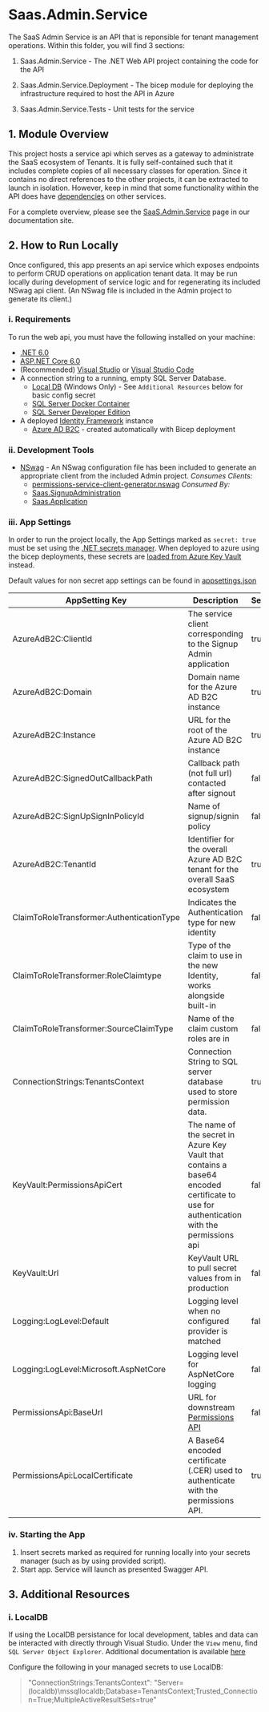 # Saas.Admin.Service

The SaaS Admin Service is an API that is reponsible for tenant management operations. Within this folder, you will find 3 sections:

1. Saas.Admin.Service - The .NET Web API project containing the code for the API

2. Saas.Admin.Service.Deployment - The bicep module for deploying the infrastructure required to host the API in Azure

3. Saas.Admin.Service.Tests - Unit tests for the service

## 1. Module Overview

This project hosts a service api which serves as a gateway to administrate the SaaS ecosystem of Tenants. It is fully self-contained such that it includes complete copies of all necessary classes for operation. Since it contains no direct references to the other projects, it can be extracted to launch in isolation. However, keep in mind that some functionality within the API does have [dependencies](https://azure.github.io/azure-saas/components/admin-service/#dependencies) on other services.

For a complete overview, please see the [SaaS.Admin.Service](https://azure.github.io/azure-saas/components/admin-service/) page in our documentation site.

## 2. How to Run Locally

Once configured, this app presents an api service which exposes endpoints to perform CRUD operations on application tenant data. It may be run locally during development of service logic and for regenerating its included NSwag api client. (An NSwag file is included in the Admin project to generate its client.)

### i. Requirements

To run the web api, you must have the following installed on your machine:

- [.NET 6.0](https://dotnet.microsoft.com/en-us/download/dotnet/6.0)
- [ASP.NET Core 6.0](https://docs.microsoft.com/en-us/aspnet/core/introduction-to-aspnet-core?view=aspnetcore-6.0)
- (Recommended) [Visual Studio](https://visualstudio.microsoft.com/downloads/) or [Visual Studio Code](https://code.visualstudio.com/download)
- A connection string to a running, empty SQL Server Database.
    - [Local DB](https://docs.microsoft.com/en-us/sql/database-engine/configure-windows/sql-server-express-localdb?view=sql-server-ver15) (Windows Only) - See `Additional Resources` below for basic config secret
    - [SQL Server Docker Container](https://hub.docker.com/_/microsoft-mssql-server)
    - [SQL Server Developer Edition](https://www.microsoft.com/en-us/sql-server/sql-server-downloads)
- A deployed [Identity Framework](https://azure.github.io/azure-saas/quick-start/) instance
    - [Azure AD B2C](https://azure.microsoft.com/en-us/services/active-directory/external-identities/b2c/) - created automatically with Bicep deployment

### ii. Development Tools

- [NSwag](https://github.com/RicoSuter/NSwag) - An NSwag configuration file has been included to generate an appropriate client from the included Admin project.
    *Consumes Clients:*
	- [permissions-service-client-generator.nswag](Saas.Admin.Service/permissions-service-client-generator.nswag)
	*Consumed By:*
    - [Saas.SignupAdministration](../Saas.SignupAdministration)
    - [Saas.Application](../Saas.Application)

### iii. App Settings

In order to run the project locally, the App Settings marked as `secret: true` must be set using the [.NET secrets manager](https://docs.microsoft.com/en-us/aspnet/core/security/app-secrets?view=aspnetcore-6.0&tabs=windows). When deployed to azure using the bicep deployments, these secrets are [loaded from Azure Key Vault](https://docs.microsoft.com/en-us/aspnet/core/security/key-vault-configuration?view=aspnetcore-6.0#secret-storage-in-the-development-environment) instead.

Default values for non secret app settings can be found in [appsettings.json](Saas.Admin.Service/appsettings.json)

| AppSetting Key                             |  Description                                                                                                                            | Secret | Default Value                         |
| ------------------------------------------ | --------------------------------------------------------------------------------------------------------------------------------------- | ------ | ------------------------------------- |
| AzureAdB2C:ClientId                        | The service client corresponding to the Signup Admin application                                                                        | true   |                                       |
| AzureAdB2C:Domain                          | Domain name for the Azure AD B2C instance                                                                                               | true   |                                       |
| AzureAdB2C:Instance                        | URL for the root of the Azure AD B2C instance                                                                                           | true   |                                       |
| AzureAdB2C:SignedOutCallbackPath           | Callback path (not full url) contacted after signout                                                                                    | false  | /signout/B2C_1A_SIGNUP_SIGNIN         |
| AzureAdB2C:SignUpSignInPolicyId            | Name of signup/signin policy                                                                                                            | false  | B2C_1A_SIGNUP_SIGNIN                  |
| AzureAdB2C:TenantId                        | Identifier for the overall Azure AD B2C tenant for the overall SaaS ecosystem                                                           | true   |                                       |
| ClaimToRoleTransformer:AuthenticationType  | Indicates the Authentication type for new identity                                                                                      | false  | MyCustomRoleAuth                      |
| ClaimToRoleTransformer:RoleClaimtype       | Type of the claim to use in the new Identity, works alongside built-in                                                                  | false  | MyCustomRoles                         |
| ClaimToRoleTransformer:SourceClaimType     | Name of the claim custom roles are in                                                                                                   | false  | permissions                           |
| ConnectionStrings:TenantsContext           | Connection String to SQL server database used to store permission data.                                                                 | true   |                                       |
| KeyVault:PermissionsApiCert                | The name of the secret in Azure Key Vault that contains a base64 encoded certificate to use for authentication with the permissions api | false  |                                       |
| KeyVault:Url                               | KeyVault URL to pull secret values from in production                                                                                   | false  |                                       |
| Logging:LogLevel:Default                   | Logging level when no configured provider is matched                                                                                    | false  | Information                           |
| Logging:LogLevel:Microsoft.AspNetCore      | Logging level for AspNetCore logging                                                                                                    | false  | Warning                               |
| PermissionsApi:BaseUrl                     | URL for downstream [Permissions API](../Saas.Identity/Saas.Permissions/readme.md)                                                       | false  |                                       |
| PermissionsApi:LocalCertificate            | A Base64 encoded certificate (.CER) used to authenticate with the permissions API.                                                      | true   |                                       |

### iv. Starting the App

1. Insert secrets marked as required for running locally into your secrets manager (such as by using provided script).
1. Start app. Service will launch as presented Swagger API.

## 3. Additional Resources

### i. LocalDB
If using the LocalDB persistance for local development, tables and data can be interacted with directly through Visual Studio. Under the `View` menu, find `SQL Server Object Explorer`. Additional documentation is available [here](https://docs.microsoft.com/en-us/sql/database-engine/configure-windows/sql-server-express-localdb?view=sql-server-ver16)

Configure the following in your managed secrets to use LocalDB:
>"ConnectionStrings:TenantsContext": "Server=(localdb)\\mssqllocaldb;Database=TenantsContext;Trusted_Connection=True;MultipleActiveResultSets=true"